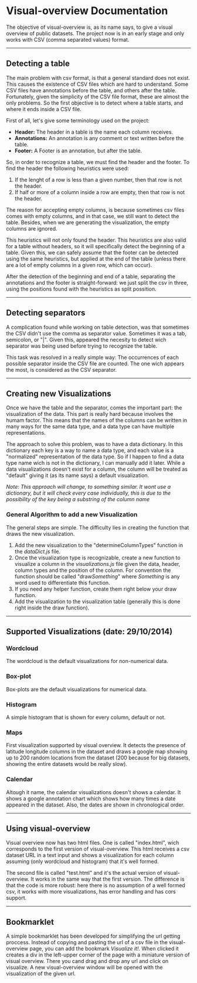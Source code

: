 # Visual-overview Documentation #

The objective of visual-overview is, as its name says, to give a visual overview of public datasets. The project now is in an early stage and only works with CSV (comma separated values) format.

***
## Detecting a table ##

The main problem with csv format, is that a general standard does not exist. This causes the existence of CSV files which are hard to understand. Some CSV files have annotations before the table, and others after the table. Fortunately, given the simplicity of the CSV file format, these are almost the only problems. So the first objective is to detect where a table starts, and where it ends inside a CSV file.

First of all, let's give some terminology used on the project:

* **Header:** The header in a table is the name each column receives.
* **Annotations:** An annotation is any comment or text written before the table.
* **Footer:** A Footer is an annotation, but after the table.

So, in order to recognize a table, we must find the header and the footer. To find the header the following heuristics were used:

1. If the lenght of a row is less than a given number, then that row is not the header.
2. If half or more of a column inside a row are empty, then that row is not the header.

The reason for accepting empty columns, is because sometimes csv files comes with empty columns, and in that case, we still want to detect the table. Besides, when we are generating the visualization, the empty columns are ignored.

This heuristics will not only found the header. This heuristics are also valid for a table without headers, so it will specifically detect the beginning of a table. Given this, we can safely assume that the footer can be detected using the same heuristics, but applied at the end of the table (unless there are a lot of empty columns in a given row, which can occur).

After the detection of the beginning and end of a table, separating the annotations and the footer is straight-forward: we just split the csv in three, using the positions found with the heuristics as split possition.

***
## Detecting separators ##

A complication found while working on table detection, was that sometimes the CSV didn't use the comma as separator value. Sometimes it was a tab, semicolon, or "|". Given this, appeared the necesity to detect wich separator was being used before trying to recognize the table.

This task was resolved in a really simple way: The occurrences of each possible separator inside the CSV file are counted. The one wich appears the most, is considered as the CSV separator.

***
## Creating new Visualizations ##

Once we have the table and the separator, comes the important part: the visualization of the data. This part is really hard because involves the humam factor. This means that the names of the columns can be written in many ways for the same data type, and a data type can have multiple representations.

The approach to solve this problem, was to have a data dictionary. In this dictionary each key is a way to name a data type, and each value is a "normalized" representation of the data type. So if I happen to find a data type name wich is not in the dictionary, I can manually add it later. While a data visualizations doesn't exist for a column, the column will be treated as "default" giving it (as its name says) a default visualization.

*Note: This approach will change, to something similar. It wont use a dictionary, but it will check every case individually, this is due to the possibility of the key being a substring of the column name*

### General Algorithm to add a new Visualization ###

The general steps are simple. The difficulty lies in creating the function that draws the new visualization.

1. Add the new visualization to the "determineColumnTypes" function in the *dataDict.js* file.
2. Once the visualization type is recognizable, create a new function to visualize a column in the *visualizations.js* file given the data, header, column types and the position of the column. For convention the function should be called "draw*Something*" where *Something* is any word used to differentiate this function.
3. If you need any helper function, create them right below your draw function.
4. Add the visualization to the visualization table (generally this is done right inside the draw function).

***
## Supported Visualizations (date: 29/10/2014) ##

### Wordcloud ###

The wordcloud is the default visualizations for non-numerical data.

### Box-plot ###

Box-plots are the default visualizations for numerical data.

### Histogram ###

A simple histogram that is shown for every column, default or not.

### Maps ###

First visualization supported by visual overview. It detects the presence of latitude longitude columns in the dataset and draws a google map showing up to 200 random locations from the dataset (200 because for big datasets, showing the entire datasets would be really slow).

### Calendar ###

Altough it name, the calendar visualizations doesn't shows a calendar. It shows a google annotation chart which shows how many times a date appeared in the dataset. Also, the dates are shown in chronological order.

***
## Using visual-overview ##

Visual overview now has two html files. One is called "index.html", wich corresponds to the first version of visual-overview. This html receives a csv dataset URL in a text input and shows a visualization for each column assuming (only wordcloud and histogram) that it's well formed.

The second file is called "test.html" and it's the actual version of visual-overview. It works in the same way that the first version. The difference is that the code is more robust: here there is no assumption of a well formed csv, it works with more visualizations, has error handling and has cors support.

***
## Bookmarklet ##

A simple bookmarklet has been developed for simplifying the url getting proccess. Instead of copying and pasting the url of a csv file in the visual-overview page, you can add the bookmark *Visualize it!*. When clicked it creates a div in the left-upper corner of the page with a miniature version of visual overview. There you cand drag and drop any url and click on visualize. A new visual-overview window will be opened with the visualization of the given url.



